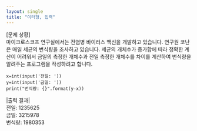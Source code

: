 ```yaml
---
layout: single
title: "이터형, 입력"
---
```


[문제 상황]  
마이크로스코프 연구실에서는 전염병 바이러스 백신을 개발하고 있습니다. 연구원 코난은 매일 세균의 번식량을 조사하고 있습니다. 세균의 개체수가 증가함에 따라 정확한 계산이 어려워서 금일의 측정한 개체수과 전일 측정한 개체수를 차이를 계산하여 번식량을 알려주는 프로그램을 작성하려고 합니다.

~~~
x=int(input('전일: '))
y=int(input('금일: '))
print("번식량: {}".format(y-x))
~~~

|출력 결과|  
전일: 1235625  
금일: 3215978  
번식량: 1980353  
